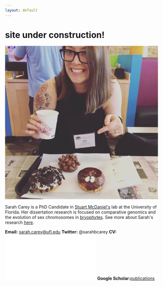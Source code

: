 ```yaml
---
layout: default
---
```


# site under construction!

![Sarah](/Images/sarahcarey.jpg)


Sarah Carey is a PhD Candidate in [Stuart McDaniel's](https://mcdaniellab.biology.ufl.edu/) lab at the University of Florida. Her dissertation research is focused on comparative genomics and the evolution of sex chromosomes in [bryophytes](https://en.wikipedia.org/wiki/Bryophyte). See more about Sarah's research [here](./research.html).


**Email:** sarah.carey@ufl.edu
**Twitter:** @sarahbcarey
**CV:**![SarahCV](/Carey_Sarah_CV_nov2018.pdf)
**Google Scholar:**[publications](https://scholar.google.com/citations?user=yIXDh60AAAAJ&hl=en)



